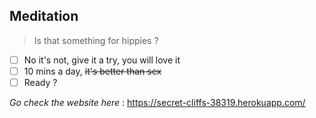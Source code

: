 ## Meditation

>Is that something for hippies ?

- [ ] No it's not, give it a try, you will love it
- [ ] 10 mins a day, ~~it's better than sex~~
- [ ] Ready ?

*Go check the website here* : https://secret-cliffs-38319.herokuapp.com/
